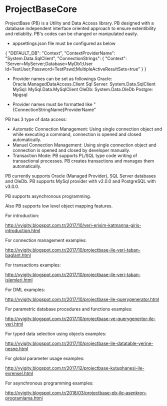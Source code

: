 # ProjectBaseCore

ProjectBase (PB) is a Utility and Data Access library. PB designed with a database independent interface oriented approach to ensure extentibility and reliablity. PB's codes can be changed or manipulated easily.

* appsettings.json file must be configured as below

{
  "DEFAULT_DB": "Context",
  "ContextProviderName": "System.Data.SqlClient",
  "ConnectionStrings": {
    "Context": "Server=MyServer;Database=MyDb1;User Id=TestUser;Password=TestPswd;MultipleActiveResultSets=true"
  }
}

* Provider names can be set as followings
Oracle: Oracle.ManagedDataAccess.Client
Sql Server: System.Data.SqlClient
MySql: MySql.Data.MySqlClient
OleDb: System.Data.OleDb
Postgre: Npgsql

* Provider names must be formatted like "{ConnectionStringName}ProviderName"

PB has 3 type of data access: 

* Automatic Connection Management: Using single connection object and while executing a command, connection is opened and closed automatically.
* Manuel Connection Management: Using single connection object and connection is opened and closed by developer manually.
* Transaction Mode: PB supports PL/SQL type code writing of transactional processes. PB creates transactions and manages them automatically.

PB currently supports Oracle (Managed Provider), SQL Server databases and OleDb. PB supports MySql provider with v2.0.0 and PostgreSQL with v3.0.0.

PB supports asynchronous programming.

Also PB supports low level object mapping features.

For introduction:

http://vyigity.blogspot.com.tr/2017/10/veri-erisim-katmanna-giris-introduction.html

For connection management examples:

http://vyigity.blogspot.com.tr/2017/10/projectbase-ile-veri-taban-baglant.html

For transactions examples:

http://vyigity.blogspot.com.tr/2017/10/projectbase-ile-veri-taban-islemleri.html

For DML examples:

http://vyigity.blogspot.com.tr/2017/10/projectbase-ile-querygenerator.html

For parametric database procedures and functions examples:

http://vyigity.blogspot.com.tr/2017/10/projectbase-ve-querygenertor-ile-veri.html

For typed data selection using objects examples:

http://vyigity.blogspot.com.tr/2017/10/projectbase-ile-datatable-yerine-nesne.html

For global parameter usage examples:

http://vyigity.blogspot.com.tr/2017/12/projectbase-kutuphanesi-ile-evrensel.html

For asynchronous programming examples:

http://vyigity.blogspot.com.tr/2018/03/projectbase-pb-ile-asenkron-programlama.html


